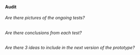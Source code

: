 #### Audit

###### Are there pictures of the ongoing tests?
###### Are there conclusions from each test?
###### Are there 3 ideas to include in the next version of the prototype?